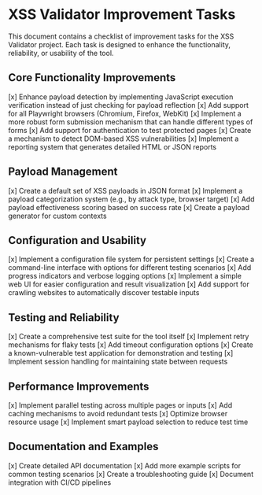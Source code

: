 # XSS Validator Improvement Tasks

This document contains a checklist of improvement tasks for the XSS Validator project. Each task is designed to enhance the functionality, reliability, or usability of the tool.

## Core Functionality Improvements

[x] Enhance payload detection by implementing JavaScript execution verification instead of just checking for payload reflection
[x] Add support for all Playwright browsers (Chromium, Firefox, WebKit)
[x] Implement a more robust form submission mechanism that can handle different types of forms
[x] Add support for authentication to test protected pages
[x] Create a mechanism to detect DOM-based XSS vulnerabilities
[x] Implement a reporting system that generates detailed HTML or JSON reports

## Payload Management

[x] Create a default set of XSS payloads in JSON format
[x] Implement a payload categorization system (e.g., by attack type, browser target)
[x] Add payload effectiveness scoring based on success rate
[x] Create a payload generator for custom contexts

## Configuration and Usability

[x] Implement a configuration file system for persistent settings
[x] Create a command-line interface with options for different testing scenarios
[x] Add progress indicators and verbose logging options
[x] Implement a simple web UI for easier configuration and result visualization
[x] Add support for crawling websites to automatically discover testable inputs

## Testing and Reliability

[x] Create a comprehensive test suite for the tool itself
[x] Implement retry mechanisms for flaky tests
[x] Add timeout configuration options
[x] Create a known-vulnerable test application for demonstration and testing
[x] Implement session handling for maintaining state between requests

## Performance Improvements

[x] Implement parallel testing across multiple pages or inputs
[x] Add caching mechanisms to avoid redundant tests
[x] Optimize browser resource usage
[x] Implement smart payload selection to reduce test time

## Documentation and Examples

[x] Create detailed API documentation
[x] Add more example scripts for common testing scenarios
[x] Create a troubleshooting guide
[x] Document integration with CI/CD pipelines
